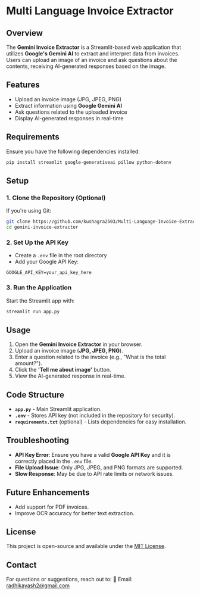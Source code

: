 # Multi Language Invoice Extractor

## Overview
The **Gemini Invoice Extractor** is a Streamlit-based web application that utilizes **Google's Gemini AI** to extract and interpret data from invoices. Users can upload an image of an invoice and ask questions about the contents, receiving AI-generated responses based on the image.

## Features
- Upload an invoice image (JPG, JPEG, PNG)
- Extract information using **Google Gemini AI**
- Ask questions related to the uploaded invoice
- Display AI-generated responses in real-time

## Requirements
Ensure you have the following dependencies installed:

```bash
pip install streamlit google-generativeai pillow python-dotenv
```

## Setup
### 1. Clone the Repository (Optional)
If you're using Git:
```bash
git clone https://github.com/kushagra2503/Multi-Language-Invoice-Extractor.git
cd gemini-invoice-extractor
```

### 2. Set Up the API Key
- Create a `.env` file in the root directory
- Add your Google API Key:

```
GOOGLE_API_KEY=your_api_key_here
```

### 3. Run the Application
Start the Streamlit app with:
```bash
streamlit run app.py
```

## Usage
1. Open the **Gemini Invoice Extractor** in your browser.
2. Upload an invoice image (**JPG, JPEG, PNG**).
3. Enter a question related to the invoice (e.g., "What is the total amount?").
4. Click the **'Tell me about image'** button.
5. View the AI-generated response in real-time.

## Code Structure
- **`app.py`** - Main Streamlit application.
- **`.env`** - Stores API key (not included in the repository for security).
- **`requirements.txt`** (optional) - Lists dependencies for easy installation.

## Troubleshooting
- **API Key Error**: Ensure you have a valid **Google API Key** and it is correctly placed in the `.env` file.
- **File Upload Issue**: Only JPG, JPEG, and PNG formats are supported.
- **Slow Response**: May be due to API rate limits or network issues.

## Future Enhancements
- Add support for PDF invoices.
- Improve OCR accuracy for better text extraction.

## License
This project is open-source and available under the [MIT License](LICENSE).

## Contact
For questions or suggestions, reach out to:
📧 Email: radhikayash2@gmail.com   

